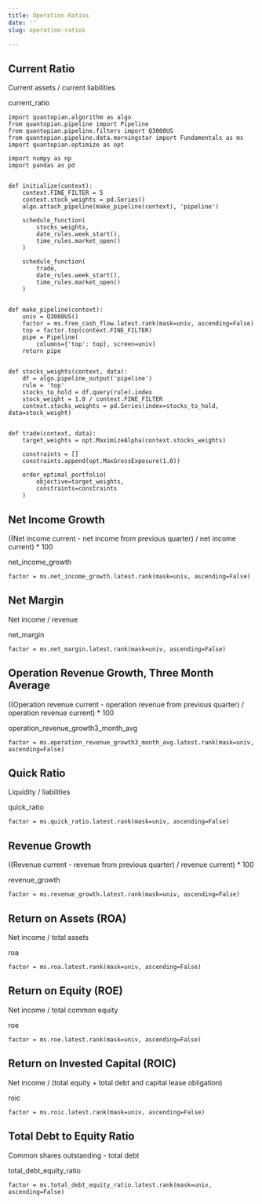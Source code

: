 ```yaml
---
title: Operation Ratios
date: ''
slug: operation-ratios

---
```

## Current Ratio

Current assets / current liabilities

current_ratio

    import quantopian.algorithm as algo
    from quantopian.pipeline import Pipeline
    from quantopian.pipeline.filters import Q3000US
    from quantopian.pipeline.data.morningstar import Fundamentals as ms
    import quantopian.optimize as opt
    
    import numpy as np
    import pandas as pd
    
    
    def initialize(context):
        context.FINE_FILTER = 5
        context.stock_weights = pd.Series()
        algo.attach_pipeline(make_pipeline(context), 'pipeline')
    
        schedule_function(
            stocks_weights,
            date_rules.week_start(),
            time_rules.market_open()
        )
    
        schedule_function(
            trade,
            date_rules.week_start(),
            time_rules.market_open()
        )
    
    
    def make_pipeline(context):
        univ = Q3000US()
        factor = ms.free_cash_flow.latest.rank(mask=univ, ascending=False)
        top = factor.top(context.FINE_FILTER)
        pipe = Pipeline(
            columns={'top': top}, screen=univ)
        return pipe
    
    
    def stocks_weights(context, data):
        df = algo.pipeline_output('pipeline')
        rule = 'top'
        stocks_to_hold = df.query(rule).index
        stock_weight = 1.0 / context.FINE_FILTER
        context.stocks_weights = pd.Series(index=stocks_to_hold, data=stock_weight)
    
    
    def trade(context, data):
        target_weights = opt.MaximizeAlpha(context.stocks_weights)
    
        constraints = []
        constraints.append(opt.MaxGrossExposure(1.0))
    
        order_optimal_portfolio(
            objective=target_weights,
            constraints=constraints
        )

## Net Income Growth

((Net income current - net income from previous quarter) / net income current) * 100

net_income_growth

    factor = ms.net_income_growth.latest.rank(mask=univ, ascending=False)

## Net Margin

Net income / revenue

net_margin

    factor = ms.net_margin.latest.rank(mask=univ, ascending=False)

## Operation Revenue Growth, Three Month Average

((Operation revenue current - operation revenue from previous quarter) / operation revenue current) * 100

operation_revenue_growth3_month_avg

    factor = ms.operation_revenue_growth3_month_avg.latest.rank(mask=univ, ascending=False)

## Quick Ratio

Liquidity / liabilities

quick_ratio

    factor = ms.quick_ratio.latest.rank(mask=univ, ascending=False)

## Revenue Growth

((Revenue current - revenue from previous quarter) / revenue current) * 100

revenue_growth

    factor = ms.revenue_growth.latest.rank(mask=univ, ascending=False)

## Return on Assets (ROA)

Net income / total assets

roa

    factor = ms.roa.latest.rank(mask=univ, ascending=False)

## Return on Equity (ROE)

Net income / total common equity

roe

    factor = ms.roe.latest.rank(mask=univ, ascending=False)

## Return on Invested Capital (ROIC)

Net income / (total equity + total debt and capital lease obligation)

roic

    factor = ms.roic.latest.rank(mask=univ, ascending=False)

## Total Debt to Equity Ratio

Common shares outstanding - total debt

total_debt_equity_ratio

    factor = ms.total_debt_equity_ratio.latest.rank(mask=univ, ascending=False)